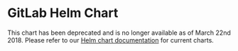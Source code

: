 # GitLab Helm Chart

This chart has been deprecated and is no longer available as of March 22nd 2018.  Please refer to our [Helm chart documentation](index.md) for current charts.
